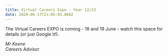 ```yaml
---
title: Virtual Careers Expo - Year 12/13
date: 2020-06-17T21:05:03.868Z
---
```

The Virtual Careers EXPO is coming - 18 and 19 June - watch this space for details (or just Google it!).

*Mr Keene  
Careers Advisor*